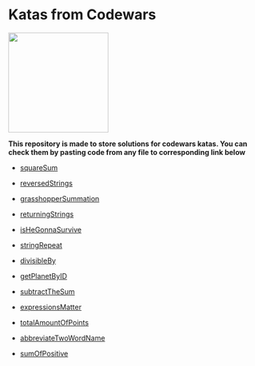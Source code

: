 # Katas from Codewars
<img src="https://www.qualified.io/shared/images/codewars-black-large-24a9d355.png" width="200">

**This repository is made to store solutions for codewars katas.
You can check them by pasting code from any file to corresponding link below**

- [squareSum](https://www.codewars.com/kata/515e271a311df0350d00000f/train/go)

- [reversedStrings](https://www.codewars.com/kata/5168bb5dfe9a00b126000018/train/go)

- [grasshopperSummation](https://www.codewars.com/kata/55d24f55d7dd296eb9000030/train/go)

- [returningStrings](https://www.codewars.com/kata/55a70521798b14d4750000a4/train/go)

- [isHeGonnaSurvive](https://www.codewars.com/kata/59ca8246d751df55cc00014c/train/go)

- [stringRepeat](https://www.codewars.com/kata/57a0e5c372292dd76d000d7e/train/go)

- [divisibleBy](https://www.codewars.com/kata/5545f109004975ea66000086/train/go)

- [getPlanetByID](https://www.codewars.com/kata/515e188a311df01cba000003/train/go)

- [subtractTheSum](https://www.codewars.com/kata/56c5847f27be2c3db20009c3/train/go)

- [expressionsMatter](https://www.codewars.com/kata/5ae62fcf252e66d44d00008e/train/go)

- [totalAmountOfPoints](https://www.codewars.com/kata/5bb904724c47249b10000131/train/go)

- [abbreviateTwoWordName](https://www.codewars.com/kata/57eadb7ecd143f4c9c0000a3/train/go)

- [sumOfPositive](https://www.codewars.com/kata/5715eaedb436cf5606000381/train/go)
